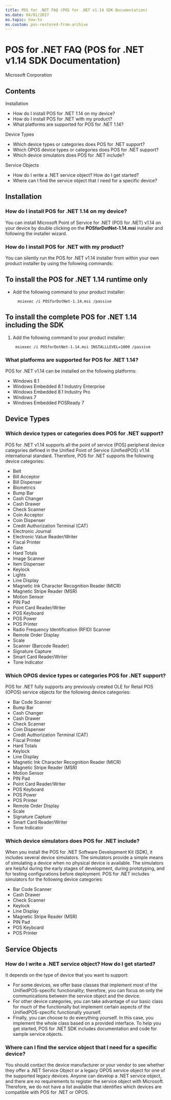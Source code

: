 ```yaml
---
title: POS for .NET FAQ (POS for .NET v1.14 SDK Documentation)
ms.date: 04/01/2017
ms.topic: how-to
ms.custom: pos-restored-from-archive
---
```


# POS for .NET FAQ (POS for .NET v1.14 SDK Documentation)

Microsoft Corporation

## Contents

Installation

- How do I install POS for .NET 1.14 on my device?
- How do I install POS for .NET with my product?
- What platforms are supported for POS for .NET 1.14?

Device Types

- Which device types or categories does POS for .NET support?
- Which OPOS device types or categories does POS for .NET support?
- Which device simulators does POS for .NET include?

Service Objects

- How do I write a .NET service object? How do I get started?
- Where can I find the service object that I need for a specific device?

## Installation

### How do I install POS for .NET 1.14 on my device?

You can install Microsoft Point of Service for .NET (POS for .NET) v1.14 on your device by double clicking on the **POSforDotNet-1.14.msi** installer and following the installer wizard.

### How do I install POS for .NET with my product?

You can silently run the POS for .NET v1.14 installer from within your own product installer by using the following commands:

## To install the POS for .NET 1.14 runtime only

- Add the following command to your product installer:

        msiexec /i POSforDotNet-1.14.msi /passive

## To install the complete POS for .NET 1.14 including the SDK

1. Add the following command to your product installer:

        msiexec /i POSforDotNet-1.14.msi INSTALLLEVEL=1000 /passive

### What platforms are supported for POS for .NET 1.14?

POS for .NET v1.14 can be installed on the following platforms:

- Windows 8.1
- Windows Embedded 8.1 Industry Enterprise
- Windows Embedded 8.1 Industry Pro
- Windows 7
- Windows Embedded POSReady 7

## Device Types

### Which device types or categories does POS for .NET support?

POS for .NET v1.14 supports all the point of service (POS) peripheral device categories defined in the Unified Point of Service (UnifiedPOS) v1.14 international standard. Therefore, POS for .NET supports the following device categories:

- Belt
- Bill Acceptor
- Bill Dispenser
- Biometrics
- Bump Bar
- Cash Changer
- Cash Drawer
- Check Scanner
- Coin Acceptor
- Coin Dispenser
- Credit Authorization Terminal (CAT)
- Electronic Journal
- Electronic Value Reader/Writer
- Fiscal Printer
- Gate
- Hard Totals
- Image Scanner
- Item Dispenser
- Keylock
- Lights
- Line Display
- Magnetic Ink Character Recognition Reader (MICR)
- Magnetic Stripe Reader (MSR)
- Motion Sensor
- PIN Pad
- Point Card Reader/Writer
- POS Keyboard
- POS Power
- POS Printer
- Radio Frequency Identification (RFID) Scanner
- Remote Order Display
- Scale
- Scanner (Barcode Reader)
- Signature Capture
- Smart Card Reader/Writer
- Tone Indicator

### Which OPOS device types or categories POS for .NET support?

POS for .NET fully supports any previously created OLE for Retail POS (OPOS) service objects for the following device categories:

- Bar Code Scanner
- Bump Bar
- Cash Changer
- Cash Drawer
- Check Scanner
- Coin Dispenser
- Credit Authorization Terminal (CAT)
- Fiscal Printer
- Hard Totals
- Keylock
- Line Display
- Magnetic Ink Character Recognition Reader (MICR)
- Magnetic Stripe Reader (MSR)
- Motion Sensor
- PIN Pad
- Point Card Reader/Writer
- POS Keyboard
- POS Power
- POS Printer
- Remote Order Display
- Scale
- Signature Capture
- Smart Card Reader/Writer
- Tone Indicator

### Which device simulators does POS for .NET include?

When you install the POS for .NET Software Development Kit (SDK), it includes several device simulators. The simulators provide a simple means of simulating a device when no physical device is available. The simulators are helpful during the early stages of development, during prototyping, and for testing configurations before deployment. POS for .NET includes simulators for the following device categories:

- Bar Code Scanner
- Cash Drawer
- Check Scanner
- Keylock
- Line Display
- Magnetic Stripe Reader (MSR)
- PIN Pad
- POS Keyboard
- POS Printer

## Service Objects

### How do I write a .NET service object? How do I get started?

It depends on the type of device that you want to support:

- For some devices, we offer base classes that implement most of the UnifiedPOS-specific functionality; therefore, you can focus on only the communications between the service object and the device.
- For other device categories, you can take advantage of our basic class for much of the functionally but implement certain aspects of the UnifiedPOS-specific functionally yourself.
- Finally, you can choose to do everything yourself. In this case, you implement the whole class based on a provided interface. To help you get started, POS for .NET SDK includes documentation and code for sample service objects.

### Where can I find the service object that I need for a specific device?

You should contact the device manufacturer or your vendor to see whether they offer a .NET Service Object or a legacy OPOS service object for one of the supported legacy devices. Anyone can develop a .NET service object, and there are no requirements to register the service object with Microsoft. Therefore, we do not have a list available that identifies which devices are compatible with POS for .NET or OPOS.
